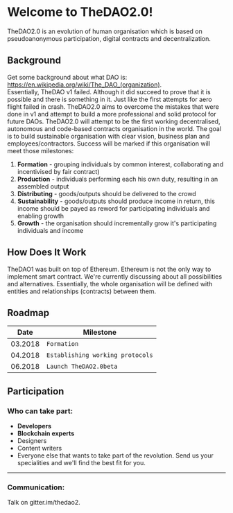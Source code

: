 # Welcome to TheDAO2.0!

TheDAO2.0 is an evolution of human organisation which is based on pseudoanonymous participation, digital contracts and decentralization.

## Background
Get some background about what DAO is: https://en.wikipedia.org/wiki/The_DAO_(organization).  
Essentially, TheDAO v1 failed. Although it did succeed to prove that it is possible and there is something in it. Just like the first attempts for aero flight failed in crash.
TheDAO2.0 aims to overcome the mistakes that were done in v1 and attempt to build a more professional and solid protocol for future DAOs.
TheDAO2.0 will attempt to be the first working decentralised, autonomous and code-based contracts organisation in the world.
The goal is to build sustainable organisation with clear vision, business plan and employees/contractors. 
Success will be marked if this organisation will meet those milestones:

 1. **Formation** - grouping individuals by common interest, collaborating and incentivised by fair contract)
 2. **Production** - individuals performing each his own duty, resulting in an assembled output
 3. **Distributing** - goods/outputs should be delivered to the crowd 
 4. **Sustainability** - goods/outputs should produce income in return, this income should be payed as reword for participating individuals and enabling growth
 5. **Growth** - the organisation should incrementally grow it's participating individuals and income

## How Does It Work
TheDAO1 was built on top of Ethereum. Ethereum is not the only way to implement smart contract. We're currently discussing about all possibilities and alternatives.
Essentially, the whole organisation will be defined with entities and relationships (contracts) between them. 


## Roadmap
| Date           |Milestone                      |
|----------------|-------------------------------|
|03.2018		 |`Formation`           		 |
|04.2018         |`Establishing working protocols`            |
|06.2018         |`Launch TheDAO2.0beta`		 |


## Participation
### Who can take part:

 - **Developers**
 -  **Blockchain experts**
 - Designers
 - Content writers
 - Everyone else that wants to take part of the revolution. Send us your specialities and we'll find the best fit for you.
----------

### Communication:
Talk on gitter.im/thedao2.


